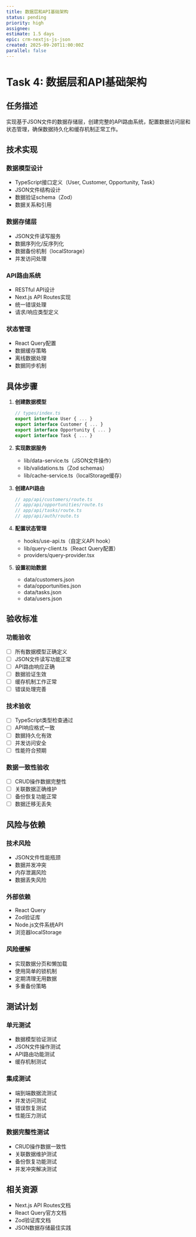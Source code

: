 ```yaml
---
title: 数据层和API基础架构
status: pending
priority: high
assignee:
estimate: 1.5 days
epic: crm-nextjs-js-json
created: 2025-09-20T11:00:00Z
parallel: false
---
```


# Task 4: 数据层和API基础架构

## 任务描述

实现基于JSON文件的数据存储层，创建完整的API路由系统，配置数据访问层和状态管理，确保数据持久化和缓存机制正常工作。

## 技术实现

### 数据模型设计
- TypeScript接口定义（User, Customer, Opportunity, Task）
- JSON文件结构设计
- 数据验证schema（Zod）
- 数据关系和引用

### 数据存储层
- JSON文件读写服务
- 数据序列化/反序列化
- 数据备份机制（localStorage）
- 并发访问处理

### API路由系统
- RESTful API设计
- Next.js API Routes实现
- 统一错误处理
- 请求/响应类型定义

### 状态管理
- React Query配置
- 数据缓存策略
- 离线数据处理
- 数据同步机制

## 具体步骤

1. **创建数据模型**
   ```typescript
   // types/index.ts
   export interface User { ... }
   export interface Customer { ... }
   export interface Opportunity { ... }
   export interface Task { ... }
   ```

2. **实现数据服务**
   - lib/data-service.ts（JSON文件操作）
   - lib/validations.ts（Zod schemas）
   - lib/cache-service.ts（localStorage缓存）

3. **创建API路由**
   ```typescript
   // app/api/customers/route.ts
   // app/api/opportunities/route.ts
   // app/api/tasks/route.ts
   // app/api/auth/route.ts
   ```

4. **配置状态管理**
   - hooks/use-api.ts（自定义API hook）
   - lib/query-client.ts（React Query配置）
   - providers/query-provider.tsx

5. **设置初始数据**
   - data/customers.json
   - data/opportunities.json
   - data/tasks.json
   - data/users.json

## 验收标准

### 功能验收
- [ ] 所有数据模型正确定义
- [ ] JSON文件读写功能正常
- [ ] API路由响应正确
- [ ] 数据验证生效
- [ ] 缓存机制工作正常
- [ ] 错误处理完善

### 技术验收
- [ ] TypeScript类型检查通过
- [ ] API响应格式一致
- [ ] 数据持久化有效
- [ ] 并发访问安全
- [ ] 性能符合预期

### 数据一致性验收
- [ ] CRUD操作数据完整性
- [ ] 关联数据正确维护
- [ ] 备份恢复功能正常
- [ ] 数据迁移无丢失

## 风险与依赖

### 技术风险
- JSON文件性能瓶颈
- 数据并发冲突
- 内存泄漏风险
- 数据丢失风险

### 外部依赖
- React Query
- Zod验证库
- Node.js文件系统API
- 浏览器localStorage

### 风险缓解
- 实现数据分页和懒加载
- 使用简单的锁机制
- 定期清理无用数据
- 多重备份策略

## 测试计划

### 单元测试
- 数据模型验证测试
- JSON文件操作测试
- API路由功能测试
- 缓存机制测试

### 集成测试
- 端到端数据流测试
- 并发访问测试
- 错误恢复测试
- 性能压力测试

### 数据完整性测试
- CRUD操作数据一致性
- 关联数据维护测试
- 备份恢复功能测试
- 并发冲突解决测试

## 相关资源

- Next.js API Routes文档
- React Query官方文档
- Zod验证库文档
- JSON数据存储最佳实践
